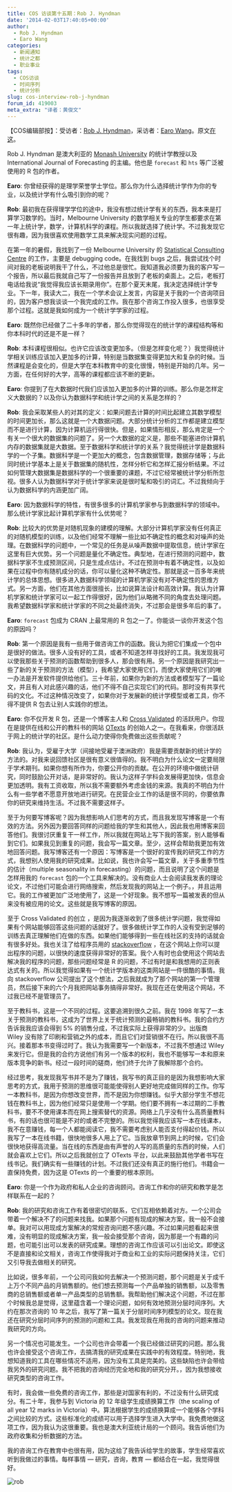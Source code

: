 ```yaml
---
title: COS 访谈第十五期：Rob J. Hyndman
date: '2014-02-03T17:40:05+00:00'
author:
  - Rob J. Hyndman
  - Earo Wang
categories:
  - 新闻通知
  - 统计之都
  - 职业事业
tags:
  - COS访谈
  - 时间序列
  - 统计分析
slug: cos-interview-rob-j-hyndman
forum_id: 419003
meta_extra: "译者：黄俊文"
---
```


【COS编辑部按】：受访者：[Rob J. Hyndman](http://robjhyndman.com/)，采访者：[Earo Wang](http://earo.me/)。原文[在这](http://earo.me/2014/01/interview-with-rob/)。

Rob J. Hyndman 是澳大利亚的 [Monash University](http://www.monash.edu/) 的统计学教授以及 International Journal of Forecasting 的主编。他也是 `forecast` 和 `hts` 等广泛被使用的 R 包的作者。

**Earo**: 你曾经获得的是理学荣誉学士学位。那么你为什么选择统计学作为你的专业，以及统计学有什么吸引到你的呢？

**Rob**: 最初我在获得理学学位的途中，我没有想过统计学有关的东西，我本来是打算学习数学的。当时，Melbourne University 的数学相关专业的学生都要求在第一年上统计学，数学，计算机科学的课程。所以我就选择了统计学。不过我发现它很有趣，因为我很喜欢使用数学工具来解决现实问题的过程。<!--more-->

在第一年的暑假，我找到了一份 Melbourne University 的 [Statistical Consulting Centre](http://www.scc.ms.unimelb.edu.au/) 的工作，主要是 debugging code。在我找到 bugs 之后，我尝试找个时间对我的老板说明我干了什么，不过他总是很忙。我知道我必须要为我的客户写一个报告，所以最后我就自己写了一份报告并且放到了老板的桌面上。之后，老板打电话给我说“我觉得我应该长期录用你”。在那个夏天末尾，我决定选择统计学专业。下一年，我读大二，我在一个学术会议上发言，内容是关于我的一个咨询项目的，因为客户想我谈谈一个我完成的工作。我在那个咨询工作投入很多，也很享受那个过程。这就是我如何成为一个统计学学家的过程。

**Earo**: 既然你已经做了二十多年的学者，那么你觉得现在的统计学的课程结构等和你本科时代的还是不是一样？

**Rob**: 本科课程很相似。也许它应该改变更加多。（但是怎样变化呢？）我觉得统计学相关训练应该加入更加多的计算，特别是当数据集变得更加大和复杂的时候。当然课程是会变化的，但是大学在本科教育中的变化很慢，特别是开始的几年。另一方面，在任何好的大学，高等的课程都应该不断的更新。

**Earo**: 你提到了在大数据时代我们应该加入更加多的计算的训练。那么你是怎样定义大数据的？以及你认为数据科学和统计学之间的关系是怎样的？

**Rob**: 我会采取某些人的对其的定义：如果问题去计算的时间比起建立其数学模型的时间更加长，那么这就是一个大数据问题。大部分统计分析的工作都是建立模型而不是进行计算，因为计算机运行得很快。但是，如果情形相反，那么肯定是一个有关一个很大的数据集的问题了。另一个大数据的定义是，那些不能塞进你计算机内存的数据集就是大数据。至于数据科学和统计学的关系？我觉得统计学是数据科学的一个子集。数据科学是一个更加大的概念，包含数据管理，数据存储等；与此同时统计学基本上是关于数据集的随机性，怎样分析它和怎样汇报分析结果。不过如何管理大数据集是数据科学的一个很重要的课题，不过它经常被统计学分析所忽视。很多人认为数据科学对于统计学家来说是很时髦和吸引的词汇。不过我倾向于认为数据科学的内涵更加广阔。

**Earo**: 因为数据科学的特性，有很多很多的计算机学家参与到数据科学的领域中。那么统计学家比起计算机学家有什么优势呢？

**Rob**: 比较大的优势是对随机现象的建模的理解。大部分计算机学家没有任何真正的对随机模型的训练，以及他们经常不理解一些比如不确定性的概念和对噪声的处理。在数据科学的问题中，一个常见的任务是从噪声数据中提取信息，统计学家在这里有巨大优势。另一个问题是量化不确定性。典型地，在进行预测的问题中，数据科学家不生成预测区间，只是生成点估计。不过在预测中有着不确定性，以及如果在过程中你有随机成分的话，你可以量化这种不确定性。那就是这一百多年来统计学的总体思想。很多进入数据科学领域的计算机学家没有对不确定性的思维方式。另一方面，他们在其他方面很擅长，比如说算法设计和高效计算。我认为计算机学家和统计学家可以一起工作得很好，因为他们从略微不同的角度去处理问题。我希望数据科学家和统计学家的不同之处最终消失，不过那会是很多年后的事了。

**Earo**: `forecast` 包成为 CRAN 上最常用的 R 包之一了。你能谈一谈你开发这个包的原因吗？

**Rob**: 第一个原因是我有一些用于做咨询工作的函数。我认为把它们集成一个包中是很好的做法。很多人没有好的工具，或者不知道怎样寻找好的工具。我发现我可以使我那些关于预测的函数帮助到很多人，那会很有用。另一个原因是我研究出一些了新的关于预测的方法（模型），我希望大家使用它们，而使大家使用它们的唯一办法是开发软件提供给他们。三十年前，如果你为新的方法或者模型写了一篇论文，并且有人对此感兴趣的话，他们不得不自己实现它们的代码。那时没有共享代码的文化。不过这种情况改变了，如果你对于发展新的统计学模型或者工具，你不得不提供 R 包去让别人实践你的想法。

**Earo**: 你不仅开发 R 包，还是一个博客主人和 [Cross Validated](http://stats.stackexchange.com/) 的活跃用户。你现在是提供在线和公开的教科书的网站 [OTexts](https://www.otexts.org/) 的创始人之一。在我看来，你很活跃于网上的统计学的社区。是什么动力使得你免费做出这些贡献呢？

**Rob**: 我认为，受雇于大学（间接地受雇于澳洲政府）我是需要贡献新的统计学的方法的。对我来说回馈社区是很有意义很值得的。我不明白为什么论文一定要局限于学术期刊。如果你想有所作为，你要公开你的贡献。在公开的环境中做统计研究，同时鼓励公开对话，是非常好的。我认为这样子学科会发展得更加快，信息会更加透明。我有工资收取，所以我不需要额外考虑金钱的来源。我真的不明白为什么有一些学者不愿意开放地进行研究。在民营企业工作的话是很不同的，你要依靠你的研究来维持生活。不过我不需要这样子。

至于为何要写博客呢？因为我想影响人们思考的方式，而且我发现写博客是一个有效的方法。另外因为要回答同样的问题给我的学生和其他人，因此我也用博客来回答他们。我很讨厌重复干一样工作，所以我就在网站上写下我的答案，别人能够看到它们。如果我见到重复的问题，我会写一篇文章。至少，这样会帮助我更加有效地回答问题。我写博客还有一个原因：写博客是一个很好的宣传我的研究工作的方式，我想别人使用我的研究成果。比如说，我也许会写一篇文章，关于多重季节性的估计（multiple seasonality in forecasting）的问题，而且说明了这个问题是怎样用我的 `forecast` 包的一个工具来解决的。没有商业人士会阅读我发表的理论论文，不过他们可能会进行网络搜索，然后发现我的网站上一个例子。，并且运用它。我的工作被更加广泛地使用了，这是一个好现象。我不想写一篇被发表的但从来没有被应用的论文。这些就是我写博客的原因。

至于 Cross Validated 的创立 ，是因为我逐渐收到了很多统计学问题，我觉得如果有个网站能够回答这些问题的话就好了。很多做统计学工作的人没有受到足够的训练去真正理解他们在做的东西。如果他们能够得到一些在线社区的支持的话就会有很多好处。我也关注了给程序员用的 [stackoverflow](http://stackoverflow.com/) ，在这个网站上你可以提出程序的问题，以很快的速度获得非常好的答案。我个人有时也会使用这个网站去解决我的程序的问题，那些问题经常是 R 的问题，不过有时是和我想用的正则表达式有关的。所以我觉得如果有一个统计学版本的这类网站是一件很酷的事情。我向 stackoverflow 公司提出了这个想法，之后我就成为了那个网站的第一个管理员，然后接下来的六个月我把网站事务搞得非常好。我现在还在使用这个网站，不过我已经不是管理员了。

至于教科书，这是一个不同的过程。这要追溯到很久之前。我在 1998 年写了一本关于预测的教科书，这成为了世界上关于统计预测的最畅销的教科书。我的合约方告诉我我应该会得到 5% 的销售分成，不过我实际上获得非常的少。出版商 Wiley 没有除了印刷和营销之外的成本，而且它们对营销很不在行。所以我很不高兴。接着那本书变得过时了。我认为我需要写一个新版本，不过我不想通过 Wiley 来发行它。但是我的合约方说他们有另一个版本的权利，我也不能够写一本和原来版本竞争的新书。经过一段时间的磋商，他们终于允许了我解除那个合约。

经过思考，我发现我写书并不是为了赚钱，我写书的真正目的是因为我想影响大家思考的方式，我用于预测的思维很可能能使得别人更好地完成做同样的工作。你写一本教科书，是因为你想改变世界，而不是因为你想赚钱。似乎大部分学生不想花钱在教科书上，因为他们经常只是使用一个学期。他们要不拥有一本过期的二手教科书，要不不使用课本而在网上搜索替代的资源。网络上几乎没有什么高质量教科书，有的话也很可能是不对的或者不完整的。所以我觉得我应该写一本在线课本，我不在意赚钱，每一个人都能阅读它，我不需要考虑别人能否支付得起价钱。所以我写了一本在线书籍，很快地很多人用上了它。当我放章节到网上的时候，它们会很快地获得高流量。当在线的东西是由有声誉的人写的高质量的东西的时候，人们就会喜欢上它们。所以之后我就创立了 OTexts 平台，以此来鼓励其他学者书写在线书记。我们确实有一些赚钱的计划。不过我们还没有真正的施行他们。书籍会一直保持免费，因为这是 OTexts 的一个重要的根本原则。

**Earo**: 你是一个作为政府和私人企业的咨询顾问。咨询工作和你的研究和教学是怎样联系在一起的？

**Rob**: 我的研究和咨询工作有着很密切的联系，它们互相依赖着对方。一个公司会带着一个解决不了的问题来找我。如果那个问题有现成的解决方案，我一般不会接单。我对可以用现成方案解决的常规咨询问题不感兴趣。不过如果问题看起来很难，没有明显的现成解决方案，我一般会接受那个咨询，因为那是一个有趣的问题，也可能引出可以发表的研究成果。理想的咨询工作应该可以引出论文。即使这不是直接和论文相关，咨询工作使得我对于商业和工业的实际问题保持关注，它们又引导我去做相关的研究。

比如说，很多年前，一个公司问我如何去解决一个预测问题，那个问题是关于成千上万个不同产品的月销售额的。他们想去预测每一个产品单独的销售额，以及零售商的总销售额或者单一产品类型的总销售额。我帮助他们解决这个问题，不过在那个时候我总是觉得，这里蕴含着一个理论问题，如何有效地预测分层时间序列。大约在那次咨询的 10 年之后，我写了第一篇关于分层时间序列模型的论文。现在我还在研究分层时间序列的预测的问题和工具。我发现我在用我的咨询的问题来推动我研究的方向。

另一个情况也可能发生。一个公司也许会带着一个我已经做过研究的问题。那么我也许会接受这个咨询工作，去搞清我的研究成果在实践中的有效程度。特别地，我想知道我的工具在哪些情况不适用，因为没有工具是完美的。这些缺陷也许会带给我另外的研究问题。我不把我的咨询经历完全地和我的研究分开。，因为我想接收研究类型的咨询工作。

有时，我会做一些免费的咨询工作，那些是对国家有利的，不过没有什么研究成分。有二十年，我参与到 Victoria 的 12 年级学生成绩换算工作（the scaling of all year 12 marks in Victoria）中。算法根据学生的成绩换算成一个能够各个学科之间比较的方式。这些标准化的成绩可以用于选择学生进入大学中。我免费地做这项工作，因为我认为这很重要。我也是澳大利亚统计局的一个顾问。我告诉他们为政府收集和分析数据的方法。

我的咨询工作在教育中也很有用，因为这给了我告诉给学生的故事，学生经常喜欢听到我做过的事情。每样事情 — 研究，咨询，教育 — 都结合在一起，我觉得很好。

![rob](https://cloud.githubusercontent.com/assets/18478302/24318161/e8619f18-113b-11e7-8895-9c5d5ff49034.JPG)
